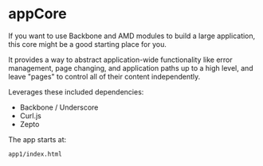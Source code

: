 appCore
=======

If you want to use Backbone and AMD modules to build a large application, this core might be a good starting place for you.

It provides a way to abstract application-wide functionality like error management, page changing, and application paths up to a high level, and leave "pages" to control all of their content independently.

Leverages these included dependencies:
* Backbone / Underscore
* Curl.js
* Zepto

The app starts at:

    app1/index.html